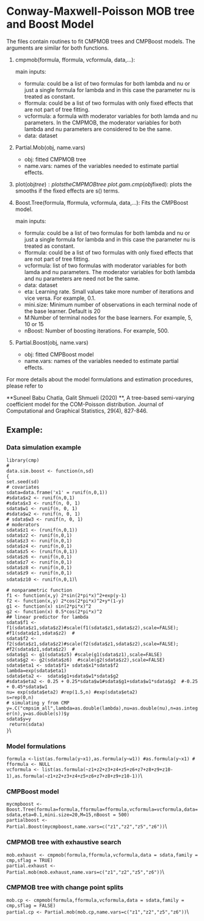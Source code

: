 
# Conway-Maxwell-Poisson MOB tree and Boost Model

The files contain routines to fit CMPMOB trees and CMPBoost models. The arguments are similar for both functions.

1.  cmpmob(formula, fformula, vcformula, data,...):
    
    main inputs: 
    - formula: could be a list of two formulas for both lambda and nu or just a single formula for lambda and in this case
    the parameter nu is treated as constant.
    - fformula: could be a list of two formulas with only fixed effects that are not part of tree fitting.
    - vcformula: a formula with moderator variables for both lamda and nu parameters. In the CMPMOB, the moderator variables for both lambda and nu parameters are considered to be the same.
    - data: dataset
    

2.  Partial.Mob(obj, name.vars)
    - obj: fitted CMPMOB tree 
    - name.vars: names of the variables needed to estimate partial effects.
    


3.  plot(obj$tree): plots the CMPMOB tree\
    plot.gam.cmp(obj$fixed): plots the smooths if the fixed effects are s() terms.
    
    

4.  Boost.Tree(formula, fformula, vcformula, data,...): 
      Fits the CMPBoost model.
      
    main inputs: 
    - formula: could be a list of two formulas for both lambda and nu or just a single formula for lambda and in this case
    the parameter nu is treated as constant.
    - fformula: could be a list of two formulas with only fixed effects that are not part of tree fitting.
    - vcformula: list of two formulas with moderator variables for both lamda and nu parameters. The moderator variables for both lambda and nu parameters are need not  be the same.
    - data: dataset
    - eta: Learning rate. Small values take more number of iterations and vice versa. For example, 0.1.
    - mini.size: Minimum number of observations in each terminal node of the base learner. Default is 20
    - M:Number of terminal nodes for the base learners. For example, 5, 10 or 15
    - nBoost: Number of boosting iterations. For example, 500.



5.  Partial.Boost(obj, name.vars)
    - obj: fitted CMPBoost model 
    - name.vars: names of the variables needed to estimate partial effects.
    
    

For more details about the model formulations and estimation procedures, please refer to 

**Suneel Babu Chatla, Galit Shmueli (2020) **, A tree-based semi-varying coefficient model for the COM-Poisson distribution. Journal of Computational and Graphical Statistics, 29(4), 827-846.


## Example:

###  Data simulation example
`library(cmp)`\
`#`\
  `data.sim.boost <- function(n,sd)`\
`{`\
  `set.seed(sd)`\
  `# covariates`\
  `sdata=data.frame('x1' = runif(n,0,1))`\
  `#sdata$x2 <- runif(n,0,1)`\
  `#sdata$x3 <- runif(n, 0, 1)`\
  `sdata$w1 <- runif(n, 0, 1)`\
  `#sdata$w2 <- runif(n, 0, 1)`\
  `# sdata$w3 <- runif(n, 0, 1)`\
  `# moderators`\
  `sdata$z1 <- (runif(n,0,1))`\
  `sdata$z2 <- runif(n,0,1)`\
  `sdata$z3 <- runif(n,0,1)`\
  `sdata$z4 <- runif(n,0,1)`\
  `sdata$z5 <- (runif(n,0,1))`\
  `sdata$z6 <- runif(n,0,1)`\
  `sdata$z7 <- runif(n,0,1)`\
  `sdata$z8 <- runif(n,0,1)`\
  `sdata$z9 <- runif(n,0,1)`\
  `sdata$z10 <- runif(n,0,1)`\
  
  `# nonparametric function`\
  `f1 <- function(x,y) 2*sin(2*pi*x)^2+exp(y-1)`\
  `f2 <- function(x,y) 2*cos(2*pi*x)^2+y*(1-y)`\
  `g1 <- function(x) sin(2*pi*x)^2`\
  `g2 <- function(x) 0.5*cos(2*pi*x)^2`\
  `## linear predictor for lambda`\
  `sdata$f1 <- f1(sdata$z1,sdata$z2)#scale(f1(sdata$z1,sdata$z2),scale=FALSE);  #f1(sdata$z1,sdata$z2)  #`\
  `sdata$f2 <- f2(sdata$z1,sdata$z2)#scale(f2(sdata$z1,sdata$z2),scale=FALSE); #f2(sdata$z1,sdata$z2)  #`\
  `sdata$g1 <- g1(sdata$z5) #scale(g1(sdata$z1),scale=FALSE)`\
  `sdata$g2 <- g2(sdata$z6)  #scale(g2(sdata$z2),scale=FALSE)`\
  `sdata$eta1 <- sdata$f1+ sdata$x1*sdata$f2`\
  `lambda=exp(sdata$eta1)`\
  `sdata$eta2 <-  sdata$g1+sdata$w1*sdata$g2`\
  `#sdata$eta2 <- 0.25 + 0.25*sdata$w1#sdata$g1+sdata$w1*sdata$g2  #-0.25 + 0.45*sdata$w1`\
  `nu= exp(sdata$eta2) #rep(1.5,n) #exp(sdata$eta2)`\
  `s=rep(0,n)`\
  `# simulating y from CMP`\
  `y=.C("cmpsim_all",lambda=as.double(lambda),nu=as.double(nu),n=as.integer(n),y=as.double(s))$y`\
  `sdata$y=y`\
  ` return(sdata)`\
`}`\


###  Model formulations

`formula <-list(as.formula(y~x1),as.formula(y~w1)) #as.formula(y~x1) #`\
`fformula <- NULL`\
`vcformula <- list(as.formula(~z1+z2+z3+z4+z5+z6+z7+z8+z9+z10-1),as.formula(~z1+z2+z3+z4+z5+z6+z7+z8+z9+z10-1))`\

  ### CMPBoost model
  
  `mycmpboost <- Boost.Tree(formula=formula,fformula=fformula,vcformula=vcformula,data=sdata,eta=0.1,mini.size=20,M=15,nBoost = 500)`\
  `partialboost <- Partial.Boost(mycmpboost,name.vars=c("z1","z2","z5","z6"))`\
  
  
  ### CMPMOB tree with exhaustive search
   
  `mob.exhaust <- cmpmob(formula,fformula,vcformula,data = sdata,family = cmp,sflag = TRUE)`\
  `partial.exhaust <- Partial.mob(mob.exhaust,name.vars=c("z1","z2","z5","z6"))`\
  
  ### CMPMOB tree with change point splits
   
  `mob.cp <- cmpmob(formula,fformula,vcformula,data = sdata,family = cmp,sflag = FALSE)`\
  `partial.cp <- Partial.mob(mob.cp,name.vars=c("z1","z2","z5","z6"))`\
  
  
  
